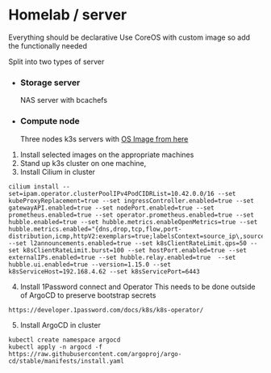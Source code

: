 # Homelab / server

Everything should be declarative
Use CoreOS with custom image so add the functionally needed

Split into two types of server 

- ### Storage server
  NAS server with bcachefs
  
- ### Compute node
  Three nodes k3s servers with [OS Image from here](https://github.com/ksev/ostree-images/tree/main/images/k3s-node)

1. Install selected images on the appropriate machines
2. Stand up k3s cluster on one machine, 
3. Install Cilium in cluster
```shell
cilium install --set=ipam.operator.clusterPoolIPv4PodCIDRList=10.42.0.0/16 --set kubeProxyReplacement=true --set ingressController.enabled=true --set gatewayAPI.enabled=true --set nodePort.enabled=true --set prometheus.enabled=true --set operator.prometheus.enabled=true --set hubble.enabled=true --set hubble.metrics.enableOpenMetrics=true --set hubble.metrics.enabled="{dns,drop,tcp,flow,port-distribution,icmp,httpV2:exemplars=true;labelsContext=source_ip\,source_namespace\,source_workload\,destination_ip\,destination_namespace\,destination_workload\,traffic_direction}" --set l2announcements.enabled=true --set k8sClientRateLimit.qps=50 --set k8sClientRateLimit.burst=100 --set hostPort.enabled=true --set externalIPs.enabled=true --set hubble.relay.enabled=true  --set hubble.ui.enabled=true --version=1.15.0 --set k8sServiceHost=192.168.4.62 --set k8sServicePort=6443
```
4. Install 1Password connect and Operator 
This needs to be done outside of ArgoCD to preserve bootstrap secrets
```
https://developer.1password.com/docs/k8s/k8s-operator/
```
5. Install ArgoCD in cluster
```
kubectl create namespace argocd
kubectl apply -n argocd -f https://raw.githubusercontent.com/argoproj/argo-cd/stable/manifests/install.yaml
```